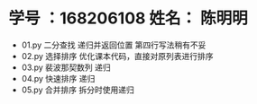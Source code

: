 # 学号 ：168206108  姓名： 陈明明

- 01.py 二分查找      递归并返回位置 第四行写法稍有不妥
- 02.py 选择排序      优化课本代码，直接对原列表进行排序
- 03.py 裴波那契数列  递归
- 04.py 快速排序      递归
- 05.py 合并排序      拆分时使用递归
